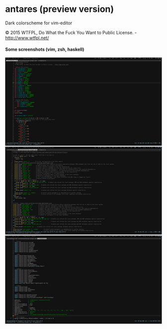 # antares (preview version)

Dark colorscheme for vim-editor

© 2015 WTFPL, Do What the Fuck You Want to Public License. - http://www.wtfpl.net/


#### Some screenshots (vim, zsh, haskell)

![](/screenshots/1-vim.png?raw=true)
![](/screenshots/2-zsh.png?raw=true)
![](/screenshots/3-haskell.png?raw=true)

